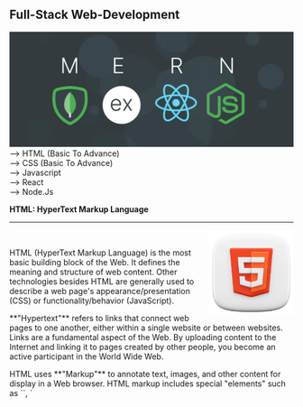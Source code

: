 ## Full-Stack Web-Development

<img src="./top-MERN-Stack.png">
<br>
--> HTML (Basic To Advance)
<br/>
--> CSS (Basic To Advance)
<br/>
--> Javascript
<br/>
--> React
<br/>
--> Node.Js

<br>

**HTML: HyperText Markup Language**

<hr>

<img align="right" src="/HTML/html.png" height="150px">

<br>
<p>
HTML (HyperText Markup Language) is the most basic building block of the Web. It defines the meaning and structure of web content. Other technologies besides HTML are generally used to describe a web page's appearance/presentation (CSS) or functionality/behavior (JavaScript).<p>
<P>
**"Hypertext"** refers to links that connect web pages to one another, either within a single website or between websites. Links are a fundamental aspect of the Web. By uploading content to the Internet and linking it to pages created by other people, you become an active participant in the World Wide Web.<P>
<P>
HTML uses **"Markup"** to annotate text, images, and other content for display in a Web browser. HTML markup includes special "elements" such as `<head>`, `<title>`, `<body>`, `<header>`, `<footer>`, `<article>`, `<section>`, `<p>`, `<div>`, `<span>`, `<img>`, `<aside>`, `<audio>`, `<canvas>`, `<datalist>`, `<details>`, `<embed>`, `<nav>`, `<search>`, `<output>`, `<progress>`, `<video>`, `<ul>`, `<ol>`, `<li>` and many others.<P>
<br>
And Many more about HTML
<br>
https://developer.mozilla.org/en-US/docs/Web/HTML

**CSS: Cascading Style Sheets**

<hr>

<img align="right" src="/CSS/css3.png" height="150px">

<br>
Cascading Style Sheets (CSS) is a stylesheet language used to describe the presentation of a document written in HTML or XML (including XML dialects such as SVG, MathML or XHTML). CSS describes how elements should be rendered on screen, on paper, in speech, or on other media.<br>
<br>
CSS is among the core languages of the open web and is standardized across Web browsers according to W3C specifications. Previously, the development of various parts of CSS specification was done synchronously, which allowed the versioning of the latest recommendations. You might have heard about CSS1, CSS2.1, or even CSS3. There will never be a CSS3 or a CSS4; rather, everything is now just "CSS" with individual CSS modules having version numbers.<br>
<br>
After CSS 2.1, the scope of the specification increased significantly and the progress on different CSS modules started to differ so much, that it became more effective to develop and release recommendations separately per module. Instead of versioning the CSS specification, W3C now periodically takes a snapshot of the latest stable state of the CSS specification and individual modules progress. CSS modules now have version numbers, or levels, such as CSS Color Module Level 5.
<br>
<br>
https://developer.mozilla.org/en-US/docs/Web/CSS
